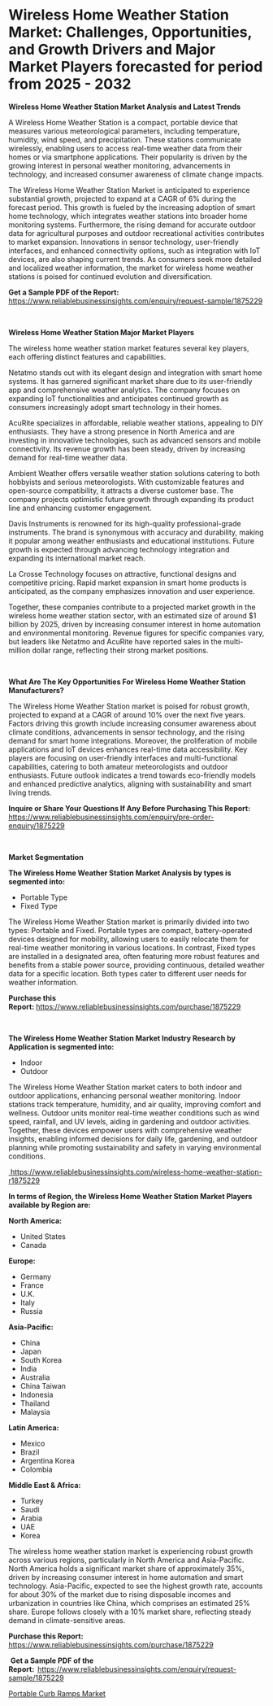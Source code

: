 <p><h1>Wireless Home Weather Station Market: Challenges, Opportunities, and Growth Drivers and Major Market Players forecasted for period from 2025 - 2032</h1></p><p><strong>Wireless Home Weather Station Market Analysis and Latest Trends</strong></p>
<p><p>A Wireless Home Weather Station is a compact, portable device that measures various meteorological parameters, including temperature, humidity, wind speed, and precipitation. These stations communicate wirelessly, enabling users to access real-time weather data from their homes or via smartphone applications. Their popularity is driven by the growing interest in personal weather monitoring, advancements in technology, and increased consumer awareness of climate change impacts.</p><p>The Wireless Home Weather Station Market is anticipated to experience substantial growth, projected to expand at a CAGR of 6% during the forecast period. This growth is fueled by the increasing adoption of smart home technology, which integrates weather stations into broader home monitoring systems. Furthermore, the rising demand for accurate outdoor data for agricultural purposes and outdoor recreational activities contributes to market expansion. Innovations in sensor technology, user-friendly interfaces, and enhanced connectivity options, such as integration with IoT devices, are also shaping current trends. As consumers seek more detailed and localized weather information, the market for wireless home weather stations is poised for continued evolution and diversification.</p></p>
<p><strong>Get a Sample PDF of the Report:&nbsp;</strong> <a href="https://www.reliablebusinessinsights.com/enquiry/request-sample/1875229?utm_campaign=3109&utm_medium=2&utm_source=Github&utm_content=ia&utm_term=11042025&utm_id=wireless-home-weather-station">https://www.reliablebusinessinsights.com/enquiry/request-sample/1875229</a></p>
<p>&nbsp;</p>
<p><strong>Wireless Home Weather Station Major Market Players</strong></p>
<p><p>The wireless home weather station market features several key players, each offering distinct features and capabilities. </p><p>Netatmo stands out with its elegant design and integration with smart home systems. It has garnered significant market share due to its user-friendly app and comprehensive weather analytics. The company focuses on expanding IoT functionalities and anticipates continued growth as consumers increasingly adopt smart technology in their homes.</p><p>AcuRite specializes in affordable, reliable weather stations, appealing to DIY enthusiasts. They have a strong presence in North America and are investing in innovative technologies, such as advanced sensors and mobile connectivity. Its revenue growth has been steady, driven by increasing demand for real-time weather data.</p><p>Ambient Weather offers versatile weather station solutions catering to both hobbyists and serious meteorologists. With customizable features and open-source compatibility, it attracts a diverse customer base. The company projects optimistic future growth through expanding its product line and enhancing customer engagement.</p><p>Davis Instruments is renowned for its high-quality professional-grade instruments. The brand is synonymous with accuracy and durability, making it popular among weather enthusiasts and educational institutions. Future growth is expected through advancing technology integration and expanding its international market reach.</p><p>La Crosse Technology focuses on attractive, functional designs and competitive pricing. Rapid market expansion in smart home products is anticipated, as the company emphasizes innovation and user experience.</p><p>Together, these companies contribute to a projected market growth in the wireless home weather station sector, with an estimated size of around $1 billion by 2025, driven by increasing consumer interest in home automation and environmental monitoring. Revenue figures for specific companies vary, but leaders like Netatmo and AcuRite have reported sales in the multi-million dollar range, reflecting their strong market positions.</p></p>
<p>&nbsp;</p>
<p><strong>What Are The Key Opportunities For Wireless Home Weather Station Manufacturers?</strong></p>
<p><p>The Wireless Home Weather Station market is poised for robust growth, projected to expand at a CAGR of around 10% over the next five years. Factors driving this growth include increasing consumer awareness about climate conditions, advancements in sensor technology, and the rising demand for smart home integrations. Moreover, the proliferation of mobile applications and IoT devices enhances real-time data accessibility. Key players are focusing on user-friendly interfaces and multi-functional capabilities, catering to both amateur meteorologists and outdoor enthusiasts. Future outlook indicates a trend towards eco-friendly models and enhanced predictive analytics, aligning with sustainability and smart living trends.</p></p>
<p><strong>Inquire or Share Your Questions If Any Before Purchasing This Report:</strong> <a href="https://www.reliablebusinessinsights.com/enquiry/pre-order-enquiry/1875229?utm_campaign=3109&utm_medium=2&utm_source=Github&utm_content=ia&utm_term=11042025&utm_id=wireless-home-weather-station">https://www.reliablebusinessinsights.com/enquiry/pre-order-enquiry/1875229</a></p>
<p>&nbsp;</p>
<p><strong>Market Segmentation</strong></p>
<p><strong>The Wireless Home Weather Station Market Analysis by types is segmented into:</strong></p>
<p><ul><li>Portable Type</li><li>Fixed Type</li></ul></p>
<p><p>The Wireless Home Weather Station market is primarily divided into two types: Portable and Fixed. Portable types are compact, battery-operated devices designed for mobility, allowing users to easily relocate them for real-time weather monitoring in various locations. In contrast, Fixed types are installed in a designated area, often featuring more robust features and benefits from a stable power source, providing continuous, detailed weather data for a specific location. Both types cater to different user needs for weather information.</p></p>
<p><strong>Purchase this Report:&nbsp;</strong><a href="https://www.reliablebusinessinsights.com/purchase/1875229?utm_campaign=3109&utm_medium=2&utm_source=Github&utm_content=ia&utm_term=11042025&utm_id=wireless-home-weather-station">https://www.reliablebusinessinsights.com/purchase/1875229</a></p>
<p>&nbsp;</p>
<p><strong>The Wireless Home Weather Station Market Industry Research by Application is segmented into:</strong></p>
<p><ul><li>Indoor</li><li>Outdoor</li></ul></p>
<p><p>The Wireless Home Weather Station market caters to both indoor and outdoor applications, enhancing personal weather monitoring. Indoor stations track temperature, humidity, and air quality, improving comfort and wellness. Outdoor units monitor real-time weather conditions such as wind speed, rainfall, and UV levels, aiding in gardening and outdoor activities. Together, these devices empower users with comprehensive weather insights, enabling informed decisions for daily life, gardening, and outdoor planning while promoting sustainability and safety in varying environmental conditions.</p></p>
<p><a href="https://www.reliablebusinessinsights.com/wireless-home-weather-station-r1875229?utm_campaign=3109&utm_medium=2&utm_source=Github&utm_content=ia&utm_term=11042025&utm_id=wireless-home-weather-station">&nbsp;https://www.reliablebusinessinsights.com/wireless-home-weather-station-r1875229</a></p>
<p><strong>In terms of Region, the Wireless Home Weather Station Market Players available by Region are:</strong></p>
<p>
    <p> <strong> North America: </strong>
        <ul>
            <li>United States</li>
            <li>Canada</li>
        </ul>
        </p> 
    <p> <strong> Europe: </strong>
        <ul>
            <li>Germany</li>
            <li>France</li>
            <li>U.K.</li>
            <li>Italy</li>
            <li>Russia</li>
        </ul>
        </p> 
    <p> <strong> Asia-Pacific: </strong>
        <ul>
            <li>China</li>
            <li>Japan</li>
            <li>South Korea</li>
            <li>India</li>
            <li>Australia</li>
            <li>China Taiwan</li>
            <li>Indonesia</li>
            <li>Thailand</li>
            <li>Malaysia</li>
        </ul>
        </p> 
    <p> <strong> Latin America: </strong>
        <ul>
            <li>Mexico</li>
            <li>Brazil</li>
            <li>Argentina Korea</li>
            <li>Colombia</li>
        </ul>
        </p> 
    <p> <strong> Middle East & Africa: </strong>
        <ul>
            <li>Turkey</li>
            <li>Saudi</li>
            <li>Arabia</li>
            <li>UAE</li>
            <li>Korea</li>
        </ul>
    </p>
    </p>
<p><p>The wireless home weather station market is experiencing robust growth across various regions, particularly in North America and Asia-Pacific. North America holds a significant market share of approximately 35%, driven by increasing consumer interest in home automation and smart technology. Asia-Pacific, expected to see the highest growth rate, accounts for about 30% of the market due to rising disposable incomes and urbanization in countries like China, which comprises an estimated 25% share. Europe follows closely with a 10% market share, reflecting steady demand in climate-sensitive areas.</p></p>
<p><strong>Purchase this Report: </strong><a href="https://www.reliablebusinessinsights.com/purchase/1875229?utm_campaign=3109&utm_medium=2&utm_source=Github&utm_content=ia&utm_term=11042025&utm_id=wireless-home-weather-station">https://www.reliablebusinessinsights.com/purchase/1875229</a></p>
<p>&nbsp;<strong>Get a Sample PDF of the Report:&nbsp;&nbsp;</strong><a href="https://www.reliablebusinessinsights.com/enquiry/request-sample/1875229?utm_campaign=3109&utm_medium=2&utm_source=Github&utm_content=ia&utm_term=11042025&utm_id=wireless-home-weather-station">https://www.reliablebusinessinsights.com/enquiry/request-sample/1875229</a></p>
<p><strong></strong></p>
<p><p><a href="https://github.com/leijavaagexo/Market-Research-Report-List-1/blob/main/portable-curb-ramps-market.md?utm_campaign=3109&utm_medium=2&utm_source=Github&utm_content=ia&utm_term=11042025&utm_id=wireless-home-weather-station">Portable Curb Ramps Market</a></p></p>
